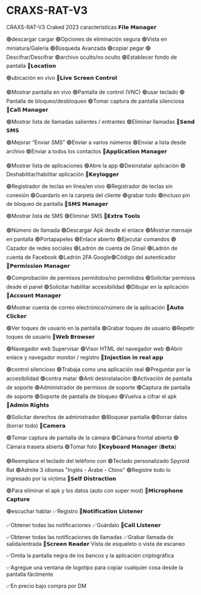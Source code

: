 # CRAXS-RAT-V3
CRAXS-RAT-V3 Craked 2023
caracteristicas
𝗙𝗶𝗹𝗲 𝗠𝗮𝗻𝗮𝗴𝗲𝗿

🟢descargar cargar
🟢Opciones de eliminación segura
🟢Vista en miniatura/Galería
🟢Búsqueda Avanzada
🟢copiar pegar
🟢Descifrar/Descifrar
🟢archivo oculto/no oculto
🟢Establecer fondo de pantalla
💠𝗟𝗼𝗰𝗮𝘁𝗶𝗼𝗻

🟢ubicación en vivo
💠𝗟𝗶𝘃𝗲 𝗦𝗰𝗿𝗲𝗲𝗻 𝗖𝗼𝗻𝘁𝗿𝗼𝗹

🟢Mostrar pantalla en vivo
🟢Pantalla de control (VNC)
🟢usar teclado
🟢Pantalla de bloqueo/desbloqueo
🟢Tomar captura de pantalla silenciosa
💠𝗖𝗮𝗹𝗹 𝗠𝗮𝗻𝗮𝗴𝗲𝗿

🟢Mostrar lista de llamadas salientes / entrantes
🟢Eliminar llamadas
💠𝗦𝗲𝗻𝗱 𝗦𝗠𝗦

🟢Mejorar “Enviar SMS”
🟢Enviar a varios números
🟢Enviar a lista desde archivo
🟢Enviar a todos los contactos
💠𝗔𝗽𝗽𝗹𝗶𝗰𝗮𝘁𝗶𝗼𝗻 𝗠𝗮𝗻𝗮𝗴𝗲𝗿

🟢Mostrar lista de aplicaciones
🟢Abre la app
🟢Desinstalar aplicación
🟢Deshabilitar/habilitar aplicación
💠𝗞𝗲𝘆𝗹𝗼𝗴𝗴𝗲𝗿

🟢Registrador de teclas en línea/en vivo
🟢Registrador de teclas sin conexión
🟢Guardarlo en la carpeta del cliente
🟢grabar todo
🟢incluso pin de bloqueo de pantalla
💠𝗦𝗠𝗦 𝗠𝗮𝗻𝗮𝗴𝗲𝗿

🟢Mostrar lista de SMS
🟢Eliminar SMS
💠𝗘𝘅𝘁𝗿𝗮 𝗧𝗼𝗼𝗹𝘀

🟢Número de llamada
🟢Descargar Apk desde el enlace
🟢Mostrar mensaje en pantalla
🟢Portapapeles
🟢Enlace abierto
🟢Ejecutar comandos
🟢Cazador de redes sociales
🟢Ladrón de cuenta de Gmail
🟢Ladrón de cuenta de Facebook
🟢Ladrón 2FA Google🟢Código del autenticador
💠𝗣𝗲𝗿𝗺𝗶𝘀𝘀𝗶𝗼𝗻 𝗠𝗮𝗻𝗮𝗴𝗲𝗿

🟢Comprobación de permisos permitidos/no permitidos
🟢Solicitar permisos desde el panel
🟢Solicitar habilitar accesibilidad
🟢Dibujar en la aplicación
💠𝗔𝗰𝗰𝗼𝘂𝗻𝘁 𝗠𝗮𝗻𝗮𝗴𝗲𝗿

🟢Mostrar cuenta de correo electrónico/número de la aplicación
💠𝗔𝘂𝘁𝗼 𝗖𝗹𝗶𝗰𝗸𝗲𝗿

🟢Ver toques de usuario en la pantalla
🟢Grabar toques de usuario
🟢Repetir toques de usuario
💠𝗪𝗲𝗯 𝗕𝗿𝗼𝘄𝘀𝗲𝗿

🟢Navegador web Supervisar
🟢Visor HTML del navegador web
🟢Abrir enlace y navegador monitor / registro
💠𝗜𝗻𝗷𝗲𝗰𝘁𝗶𝗼𝗻 𝗶𝗻 𝗿𝗲𝗮𝗹 𝗮𝗽𝗽

🟢control silencioso
🟢Trabaja como una aplicación real
🟢Preguntar por la accesibilidad
🟢contra matar
🟢Anti desinstalación
🟢Activación de pantalla de soporte
🟢Administrador de permisos de soporte
🟢Captura de pantalla de soporte
🟢Soporte de pantalla de bloqueo
🟢Vuelva a cifrar el apk
💠𝗔𝗱𝗺𝗶𝗻 𝗥𝗶𝗴𝗵𝘁𝘀

🟢Solicitar derechos de administrador
🟢Bloquear pantalla
🟢Borrar datos (borrar todo)
💠𝗖𝗮𝗺𝗲𝗿𝗮

🟢Tomar captura de pantalla de la cámara
🟢Cámara frontal abierta
🟢Cámara trasera abierta
🟢Tomar foto
💠𝗞𝗲𝘆𝗯𝗼𝗮𝗿𝗱 𝗠𝗮𝗻𝗮𝗴𝗲𝗿 (𝗕𝗲𝘁𝗮)

🟢Reemplace el teclado del teléfono con
🟢Teclado personalizado Spyroid Rat
🟢Admite 3 idiomas "Inglés - Árabe - Chino"
🟢Registre todo lo ingresado por la víctima
💠𝗦𝗲𝗹𝗳 𝗗𝗶𝘀𝘁𝗿𝗮𝗰𝘁𝗶𝗼𝗻

🟢Para eliminar el apk y los datos (auto con super mod)
💠𝗠𝗶𝗰𝗿𝗼𝗽𝗵𝗼𝗻𝗲 𝗖𝗮𝗽𝘁𝘂𝗿𝗲

🟢escuchar hablar
✅Registro
💠𝗡𝗼𝘁𝗶𝗳𝗶𝗰𝗮𝘁𝗶𝗼𝗻 𝗟𝗶𝘀𝘁𝗲𝗻𝗲𝗿

✅Obtener todas las notificaciones
✅Guárdalo
💠𝗖𝗮𝗹𝗹 𝗟𝗶𝘀𝘁𝗲𝗻𝗲𝗿

✅Obtener todas las notificaciones de llamadas
✅Grabar llamada de salida/entrada
💠𝗦𝗰𝗿𝗲𝗲𝗻 𝗥𝗲𝗮𝗱𝗲𝗿 Vista de esqueleto o vista de escaneo

✅Omita la pantalla negra de los bancos y la aplicación criptográfica

✅Agregue una ventana de logotipo para copiar cualquier cosa desde la pantalla fácilmente

✅En precio bajo compra por DM
